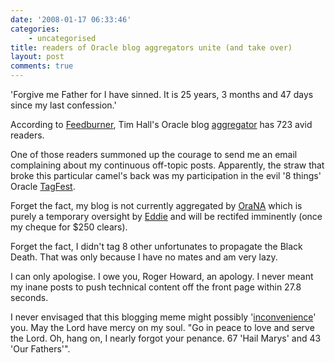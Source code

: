 ```yaml
---
date: '2008-01-17 06:33:46'
categories:
    - uncategorised
title: readers of Oracle blog aggregators unite (and take over)
layout: post
comments: true
---
```

'Forgive me Father for I have sinned. It is 25 years, 3 months and 47
days since my last confession.'

According to [Feedburner](http://www.feedburner.com), Tim Hall's Oracle
blog [aggregator](http://www.oracle-base.com/aggregator/index.php) has
723 avid readers.

One of those readers summoned up the courage to send me an email
complaining about my continuous off-topic posts. Apparently, the straw
that broke this particular camel's back was my participation in the evil
'8 things' Oracle
[TagFest](http://www.nbrightside.com/blog/2008/01/15/oracle-tagfest-the-last-word/).

Forget the fact, my blog is not currently aggregated by
[OraNA](http://orana.info/) which is purely a temporary oversight by
[Eddie](http://awads.net/wp/) and will be rectifed imminently (once my
cheque for $250 clears).

Forget the fact, I didn't tag 8 other unfortunates to propagate the
Black Death. That was only because I have no mates and am very lazy.

I can only apologise. I owe you, Roger Howard, an apology. I never meant
my inane posts to push technical content off the front page within 27.8
seconds.

I never envisaged that this blogging meme might possibly
'[inconvenience](http://www.dizwell.net/prod/archives/58)' you. May the
Lord have mercy on my soul. "Go in peace to love and serve the Lord. Oh,
hang on, I nearly forgot your penance. 67 'Hail Marys' and 43 'Our
Fathers'".
